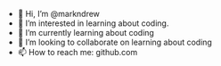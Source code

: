 - 👋 Hi, I’m @markndrew
- 👀 I’m interested in learning about coding.
- 🌱 I’m currently learning about coding
- 💞️ I’m looking to collaborate on learning about coding
- 📫 How to reach me: github.com

<!---
markndrew/markndrew is a ✨ special ✨ repository because its `README.md` (this file) appears on your GitHub profile.
You can click the Preview link to take a look at your changes.
--->
